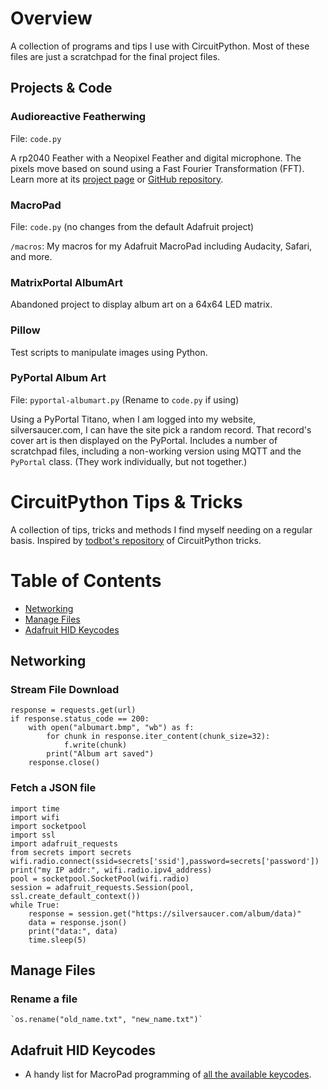 # Overview
A collection of programs and tips I use with CircuitPython. Most of these files are just a scratchpad for the final project files.

## Projects & Code

### Audioreactive Featherwing
File: `code.py`

A rp2040 Feather with a Neopixel Feather and digital microphone.  The pixels move based on sound using a Fast Fourier Transformation (FFT). Learn more at its [project page](https://github.com/prcutler/speakerstand-lights/blob/main/pictures/neopixel-feather.gif) or [GitHub repository](https://github.com/prcutler/speakerstand-lights).

### MacroPad
File: `code.py` (no changes from the default Adafruit project)

`/macros`: My macros for my Adafruit MacroPad including Audacity, Safari, and more.

### MatrixPortal AlbumArt
Abandoned project to display album art on a 64x64 LED matrix.

### Pillow
Test scripts to manipulate images using Python.

### PyPortal Album Art
File: `pyportal-albumart.py` (Rename to `code.py` if using)

Using a PyPortal Titano, when I am logged into my website, silversaucer.com, I can have the site pick a random record.  That record's cover art is then displayed on the PyPortal.  Includes a number of scratchpad files, including a non-working version using MQTT and the `PyPortal` class.  (They work individually, but not together.)

# CircuitPython Tips & Tricks
A collection of tips, tricks and methods I find myself needing on a regular basis.  Inspired by [todbot's repository](https://github.com/todbot/circuitpython-tricks) of CircuitPython tricks.

Table of Contents
=================
* [Networking](#networking)
* [Manage Files](#manage-files)
* [Adafruit HID Keycodes](#adafruit-hid-keycodes)


## Networking
### Stream File Download
```
response = requests.get(url)
if response.status_code == 200:
    with open("albumart.bmp", "wb") as f:
        for chunk in response.iter_content(chunk_size=32):
            f.write(chunk)
        print("Album art saved")
    response.close()
```

### Fetch a JSON file
```
import time
import wifi
import socketpool
import ssl
import adafruit_requests
from secrets import secrets
wifi.radio.connect(ssid=secrets['ssid'],password=secrets['password'])
print("my IP addr:", wifi.radio.ipv4_address)
pool = socketpool.SocketPool(wifi.radio)
session = adafruit_requests.Session(pool, ssl.create_default_context())
while True:
    response = session.get("https://silversaucer.com/album/data)"
    data = response.json()
    print("data:", data)
    time.sleep(5)
```


## Manage Files

### Rename a file

    `os.rename("old_name.txt", "new_name.txt")`

## Adafruit HID Keycodes
* A handy list for MacroPad programming of [all the available keycodes](https://docs.circuitpython.org/projects/hid/en/latest/api.html#adafruit-hid-keycode-keycode).